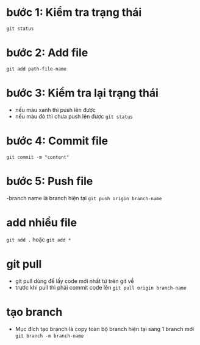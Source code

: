 # bước 1: Kiểm tra trạng thái 
`git status `
# bước 2: Add file
`git add path-file-name`
# bước 3: Kiểm tra lại trạng thái
- nếu màu xanh thì push lên được
- nếu màu đỏ thì chưa push lên được
`git status`
# bước 4: Commit file
`git commit -m "content"`
# bước 5: Push file
-branch name là branch hiện tại
`git push origin branch-name`  



# add nhiều file
`git add .` hoặc `git add *`



# git pull
- git pull dùng để lấy code mới nhất từ trên git về
- trước khi pull thì phải commit code lên
`git pull origin branch-name`
# tạo branch
- Mục đích tạo branch là copy toàn bộ branch hiện tại sang 1 branch mới
`git branch -m branch-name`
